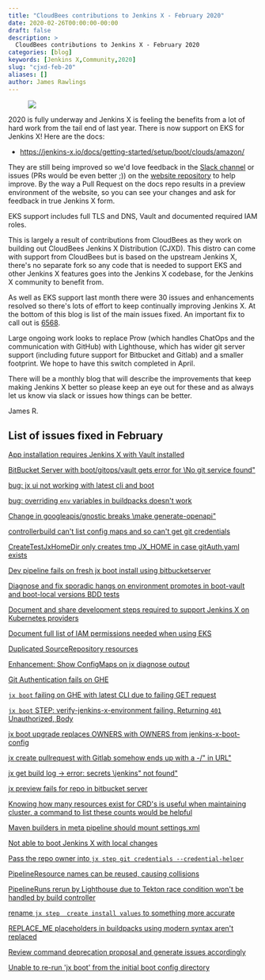 ```yaml
---
title: "CloudBees contributions to Jenkins X - February 2020"
date: 2020-02-26T00:00:00-00:00
draft: false
description: >
  CloudBees contributions to Jenkins X - February 2020
categories: [blog]
keywords: [Jenkins X,Community,2020]
slug: "cjxd-feb-20"
aliases: []
author: James Rawlings
---
```


<figure>
<img src="/images/logo/cloudbees.png"/>
</figure>

2020 is fully underway and Jenkins X is feeling the benefits from a lot of hard work from the tail end of last year.  There is now support on EKS for Jenkins X!  Here are the docs:

- https://jenkins-x.io/docs/getting-started/setup/boot/clouds/amazon/

They are still being improved so we'd love feedback in the [Slack channel](https://jenkins-x.io/community/#slack) or issues (PRs would be even better ;)) on the [website repository](https://github.com/jenkins-x/jx-docs) to help improve.  By the way a Pull Request on the docs repo results in a preview environment of the website, so you can see your changes and ask for feedback in true Jenkins X form.

EKS support includes full TLS and DNS, Vault and documented required IAM roles. 

This is largely a result of contributions from CloudBees as they work on building out CloudBees Jenkins X Distribution (CJXD).  This distro can come with support from CloudBees but is based on the upstream Jenkins X, there's no separate fork so any code that is needed to support EKS and other Jenkins X features goes into the Jenkins X codebase, for the Jenkins X community to benefit from.

As well as EKS support last month there were 30 issues and enhancements resolved so there's lots of effort to keep continually improving Jenkins X.  At the bottom of this blog is list of the main issues fixed.  An important fix to call out is [6568](https://github.com/jenkins-x/jx/issues/6568).

Large ongoing work looks to replace Prow (which handles ChatOps and the communication with GitHub) with Lighthouse, which has wider git server support (including future support for Bitbucket and Gitlab) and a smaller footprint. We hope to have this switch completed in April.

There will be a monthly blog that will describe the improvements that keep making Jenkins X better so please keep an eye out for these and as always let us know via slack or issues how things can be better.

James R.

## List of issues fixed in February

[App installation requires Jenkins X with Vault installed](https://github.com/jenkins-x/jx/issues/5597)

[BitBucket Server with boot/gitops/vault gets error for \No git service found\"](https://github.com/jenkins-x/jx/issues/6589)

[bug: jx ui not working with latest cli and boot](https://github.com/jenkins-x/jx/issues/6515)

[bug: overriding `env` variables in buildpacks doesn't work](https://github.com/jenkins-x/jx/issues/6668)

[Change in googleapis/gnostic breaks \make generate-openapi\"](https://github.com/jenkins-x/jx/issues/6679)

[controllerbuild can't list config maps and so can't get git credentials](https://github.com/jenkins-x/jx/issues/6568)

[CreateTestJxHomeDir only creates tmp JX_HOME in case gitAuth.yaml exists](https://github.com/jenkins-x/jx/issues/6577)

[Dev pipeline fails on fresh jx boot install using bitbucketserver](https://github.com/jenkins-x/jx/issues/6617)

[Diagnose and fix sporadic hangs on environment promotes in boot-vault and boot-local versions BDD tests](https://github.com/jenkins-x/jx/issues/5669)

[Document and share development steps required to support Jenkins X on Kubernetes providers](https://github.com/jenkins-x/jx/issues/6503)

[Document full list of IAM permissions needed when using EKS](https://github.com/jenkins-x/jx/issues/4388)

[Duplicated SourceRepository resources](https://github.com/jenkins-x/jx/issues/6545)

[Enhancement: Show ConfigMaps on jx diagnose output](https://github.com/jenkins-x/jx/issues/6415)

[Git Authentication fails on GHE](https://github.com/jenkins-x/jx/issues/6579)

[`jx boot` failing on GHE with latest CLI due to failing GET request](https://github.com/jenkins-x/jx/issues/6551)

[`jx boot` STEP: verify-jenkins-x-environment failing. Returning `401` Unauthorized, Body](https://github.com/jenkins-x/jx/issues/6523)

[jx boot upgrade replaces OWNERS with OWNERS from jenkins-x-boot-config](https://github.com/jenkins-x/jx/issues/6543)

[jx create pullrequest with Gitlab somehow ends up with a \-/\" in URL"](https://github.com/jenkins-x/jx/issues/6618)

[jx get build log -> error: secrets \jenkins\" not found"](https://github.com/jenkins-x/jx/issues/6482)

[jx preview fails for repo in bitbucket server](https://github.com/jenkins-x/jx/issues/6419)

[Knowing how many resources exist for CRD's is useful when maintaining cluster, a command to list these counts would be helpful](https://github.com/jenkins-x/jx/issues/6596)

[Maven builders in meta pipeline should mount settings.xml](https://github.com/jenkins-x/jx/issues/6637)

[Not able to boot Jenkins X with local changes](https://github.com/jenkins-x/jx/issues/6685)

[Pass the repo owner into `jx step git credentials --credential-helper`](https://github.com/jenkins-x/jx/issues/6722)

[PipelineResource names can be reused, causing collisions](https://github.com/jenkins-x/jx/issues/6610)

[PipelineRuns rerun by Lighthouse due to Tekton race condition won't be handled by build controller](https://github.com/jenkins-x/jx/issues/6646)

[rename `jx step  create install values` to something more accurate ](https://github.com/jenkins-x/jx/issues/5020)

[REPLACE_ME placeholders in buildpacks using modern syntax aren't replaced](https://github.com/jenkins-x/jx/issues/6698)

[Review command deprecation proposal and generate issues accordingly](https://github.com/jenkins-x/jx/issues/6439)

[Unable to re-run 'jx boot' from the initial boot config directory](https://github.com/jenkins-x/jx/issues/5772)